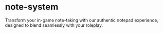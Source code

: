 # note-system
Transform your in-game note-taking with our authentic notepad experience, designed to blend seamlessly with your roleplay.

